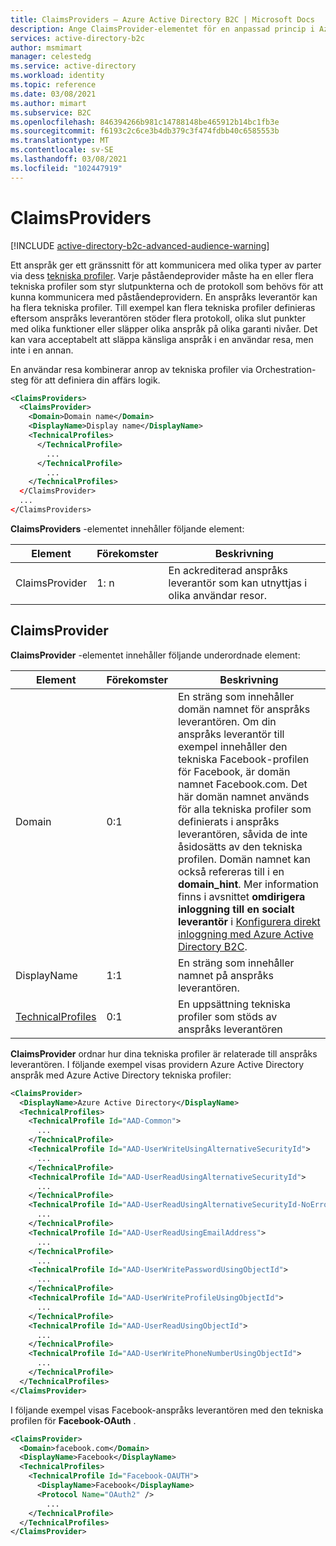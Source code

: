 ```yaml
---
title: ClaimsProviders – Azure Active Directory B2C | Microsoft Docs
description: Ange ClaimsProvider-elementet för en anpassad princip i Azure Active Directory B2C.
services: active-directory-b2c
author: msmimart
manager: celestedg
ms.service: active-directory
ms.workload: identity
ms.topic: reference
ms.date: 03/08/2021
ms.author: mimart
ms.subservice: B2C
ms.openlocfilehash: 846394266b981c14788148be465912b14bc1fb3e
ms.sourcegitcommit: f6193c2c6ce3b4db379c3f474fdbb40c6585553b
ms.translationtype: MT
ms.contentlocale: sv-SE
ms.lasthandoff: 03/08/2021
ms.locfileid: "102447919"
---
```

# <a name="claimsproviders"></a>ClaimsProviders

[!INCLUDE [active-directory-b2c-advanced-audience-warning](../../includes/active-directory-b2c-advanced-audience-warning.md)]

Ett anspråk ger ett gränssnitt för att kommunicera med olika typer av parter via dess [tekniska profiler](technicalprofiles.md). Varje påståendeprovider måste ha en eller flera tekniska profiler som styr slutpunkterna och de protokoll som behövs för att kunna kommunicera med påståendeprovidern. En anspråks leverantör kan ha flera tekniska profiler. Till exempel kan flera tekniska profiler definieras eftersom anspråks leverantören stöder flera protokoll, olika slut punkter med olika funktioner eller släpper olika anspråk på olika garanti nivåer. Det kan vara acceptabelt att släppa känsliga anspråk i en användar resa, men inte i en annan.

En användar resa kombinerar anrop av tekniska profiler via Orchestration-steg för att definiera din affärs logik. 

```xml
<ClaimsProviders>
  <ClaimsProvider>
    <Domain>Domain name</Domain>
    <DisplayName>Display name</DisplayName>
    <TechnicalProfiles>
      </TechnicalProfile>
        ...
      </TechnicalProfile>
        ...
    </TechnicalProfiles>
  </ClaimsProvider>
  ...
</ClaimsProviders>
```

**ClaimsProviders** -elementet innehåller följande element:

| Element | Förekomster | Beskrivning |
| ------- | ----------- | ----------- |
| ClaimsProvider | 1: n | En ackrediterad anspråks leverantör som kan utnyttjas i olika användar resor. |

## <a name="claimsprovider"></a>ClaimsProvider

**ClaimsProvider** -elementet innehåller följande underordnade element:

| Element | Förekomster | Beskrivning |
| ------- | ---------- | ----------- |
| Domain | 0:1 | En sträng som innehåller domän namnet för anspråks leverantören. Om din anspråks leverantör till exempel innehåller den tekniska Facebook-profilen för Facebook, är domän namnet Facebook.com. Det här domän namnet används för alla tekniska profiler som definierats i anspråks leverantören, såvida de inte åsidosätts av den tekniska profilen. Domän namnet kan också refereras till i en **domain_hint**. Mer information finns i avsnittet **omdirigera inloggning till en socialt leverantör** i [Konfigurera direkt inloggning med Azure Active Directory B2C](direct-signin.md). |
| DisplayName | 1:1 | En sträng som innehåller namnet på anspråks leverantören. |
| [TechnicalProfiles](technicalprofiles.md) | 0:1 | En uppsättning tekniska profiler som stöds av anspråks leverantören |

**ClaimsProvider** ordnar hur dina tekniska profiler är relaterade till anspråks leverantören. I följande exempel visas providern Azure Active Directory anspråk med Azure Active Directory tekniska profiler:

```xml
<ClaimsProvider>
  <DisplayName>Azure Active Directory</DisplayName>
  <TechnicalProfiles>
    <TechnicalProfile Id="AAD-Common">
      ...
    </TechnicalProfile>
    <TechnicalProfile Id="AAD-UserWriteUsingAlternativeSecurityId">
      ...
    </TechnicalProfile>
    <TechnicalProfile Id="AAD-UserReadUsingAlternativeSecurityId">
      ...
    </TechnicalProfile>
    <TechnicalProfile Id="AAD-UserReadUsingAlternativeSecurityId-NoError">
      ...
    </TechnicalProfile>
    <TechnicalProfile Id="AAD-UserReadUsingEmailAddress">
      ...
    </TechnicalProfile>
      ...
    <TechnicalProfile Id="AAD-UserWritePasswordUsingObjectId">
      ...
    </TechnicalProfile>
    <TechnicalProfile Id="AAD-UserWriteProfileUsingObjectId">
      ...
    </TechnicalProfile>
    <TechnicalProfile Id="AAD-UserReadUsingObjectId">
      ...
    </TechnicalProfile>
    <TechnicalProfile Id="AAD-UserWritePhoneNumberUsingObjectId">
      ...
    </TechnicalProfile>
  </TechnicalProfiles>
</ClaimsProvider>
```

I följande exempel visas Facebook-anspråks leverantören med den tekniska profilen för **Facebook-OAuth** .

```xml
<ClaimsProvider>
  <Domain>facebook.com</Domain>
  <DisplayName>Facebook</DisplayName>
  <TechnicalProfiles>
    <TechnicalProfile Id="Facebook-OAUTH">
      <DisplayName>Facebook</DisplayName>
      <Protocol Name="OAuth2" />
        ...
    </TechnicalProfile>
  </TechnicalProfiles>
</ClaimsProvider>
```
